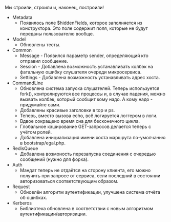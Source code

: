 Мы строили, строили и, наконец, построили!

* Metadata
  * Появилось поле $hiddenFields, которое заполняется из конструктора. Это поле содержит поля, которые не будут переданы пользователю вообще.
* Model
  * Обновлены тесты.
* Common
  * Message - Появился параметр sender, определяющий кто отправил сообщение.
  * Session - Добавлена возможность устанавливать колбэк на фатальную ошибку слушателя очереди микросервиса.
  * Settings - Добавлена возможность устанавливать адрес хоста.
* CommandLine
  * Обновлена система запуска слушателей. Теперь используется fork(), контролируются все процессы и, в случае падения, можно вызвать колбэк, который сообщит кому надо. А кому надо - придумайте сами.
  * Добавлены красивые заголовки в top и ps.
  * Теперь, вместо вызова echo, всё логируется логгером в логи.
  * Вдвое сокращено время сна для бесконечного цикла.
  * Глобальное кэширование GET-запросов делается теперь с учётом ролей.
  * Добавлена инициализация имени хоста маршрута по-умолчанию в bootstrap/egal.php.
* RedisQueue
  * Добавлена возмоность перезапуска соединения с очередью сообщений (нужно для форка).
* Auth
  * Мандат теперь не отдаётся на сторону клиента, его можно получить при запросе от сервиса, если последний в состоянии авторизоваться соответствующим образом.
* Request
  * Обновлён алгоритм аутентификации, улучшена система отчёта об ошибках.
* Kerberos
  * Библиотека обновлена в соответствии с новым алгоритмом аутентификации/авторизиции.